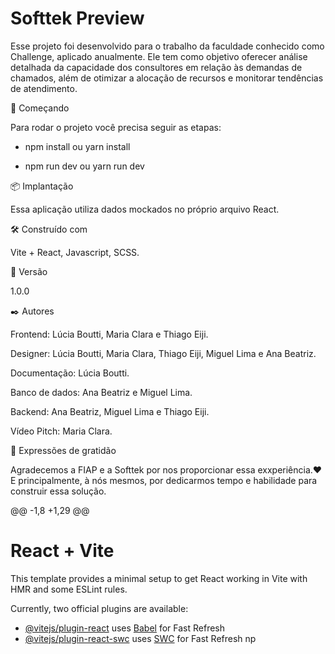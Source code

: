 # Softtek Preview
Esse projeto foi desenvolvido para o trabalho da faculdade conhecido como Challenge, aplicado anualmente. Ele tem como objetivo oferecer análise detalhada da capacidade dos consultores em relação às demandas de chamados, além de otimizar a alocação de recursos e monitorar tendências de atendimento.

🚀 Começando

Para rodar o projeto você precisa seguir as etapas: 

- npm install ou yarn install 

- npm run dev ou yarn run dev

📦 Implantação

Essa aplicação utiliza dados mockados no próprio arquivo React.

🛠️ Construído com

Vite + React, Javascript, SCSS.

📌 Versão

1.0.0   

✒️ Autores

Frontend: Lúcia Boutti, Maria Clara e Thiago Eiji.

Designer: Lúcia Boutti, Maria Clara, Thiago Eiji, Miguel Lima e Ana Beatriz.

Documentação: Lúcia Boutti.

Banco de dados: Ana Beatriz e Miguel Lima.

Backend: Ana Beatriz, Miguel Lima e Thiago Eiji.

Vídeo Pitch: Maria Clara.

🎁 Expressões de gratidão

Agradecemos a FIAP e a Softtek por nos proporcionar essa exxperiência.❤️
E principalmente, à nós mesmos, por dedicarmos tempo e habilidade para construir essa solução.


@@ -1,8 +1,29 @@
# React + Vite
This template provides a minimal setup to get React working in Vite with HMR and some ESLint rules.

Currently, two official plugins are available:

- [@vitejs/plugin-react](https://github.com/vitejs/vite-plugin-react/blob/main/packages/plugin-react/README.md) uses [Babel](https://babeljs.io/) for Fast Refresh
- [@vitejs/plugin-react-swc](https://github.com/vitejs/vite-plugin-react-swc) uses [SWC](https://swc.rs/) for Fast Refresh
np
